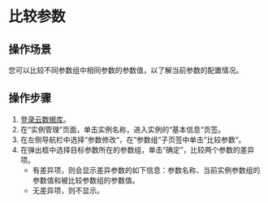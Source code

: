 # 比较参数<a name="rds_09_0043"></a>

## 操作场景<a name="s109bd0727a8240d6adcf31d449a6c3d4"></a>

您可以比较不同参数组中相同参数的参数值，以了解当前参数的配置情况。

## 操作步骤<a name="s89d675c4dc194e86b5cb32907e772832"></a>

1.  [登录云数据库](https://support.huaweicloud.com/qs-rds/rds_login.html)。
2.  在“实例管理“页面，单击实例名称，进入实例的“基本信息“页签。
3.  在左侧导航栏中选择“参数修改“，在“参数组“子页签中单击“比较参数“。
4.  在弹出框中选择目标参数所在的参数组，单击“确定”，比较两个参数的差异项。
    -   有差异项，则会显示差异参数的如下信息：参数名称、当前实例参数组的参数值和被比较参数组的参数值。
    -   无差异项，则不显示。


